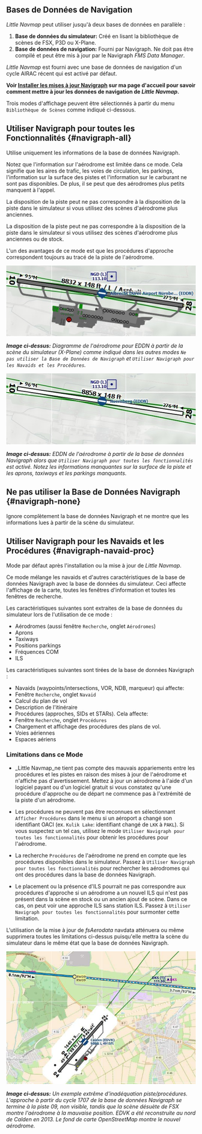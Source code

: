 ## Bases de Données de Navigation

_Little Navmap_ peut utiliser jusqu'à deux bases de données en parallèle :

1. **Base de données du simulateur:** Créé en lisant la bibliothèque de scènes de FSX, P3D ou X-Plane.
2. **Base de données de navigation:** Fourni par Navigraph. Ne doit pas être compilé et peut être mis à jour par le Navigraph _FMS Data Manager_.

_Little Navmap_ est fourni avec une base de données de navigation d'un cycle AIRAC récent qui est activé par défaut.

**Voir [Installer les mises à jour Navigraph](https://albar965.github.io/littlenavmap_navigraph.html) sur ma page d'accueil pour savoir comment mettre à jour les données de navigation de _Little Navmap_.**

Trois modes d'affichage peuvent être sélectionnés à partir du menu `Bibliothèque de Scènes` comme indiqué ci-dessous.

## Utiliser Navigraph pour toutes les Fonctionnalités {#navigraph-all}

Utilise uniquement les informations de la base de données Navigraph.

Notez que l'information sur l'aérodrome est limitée dans ce mode. Cela signifie que les aires de trafic, les voies de circulation, les parkings, l'information sur la surface des pistes et l'information sur le carburant ne sont pas disponibles. De plus, il se peut que des aérodromes plus petits manquent à l'appel.

La disposition de la piste peut ne pas correspondre à la disposition de la piste dans le simulateur si vous utilisez des scènes d'aérodrome plus anciennes.

La disposition de la piste peut ne pas correspondre à la disposition de la piste dans le simulateur si vous utilisez des scènes d'aérodrome plus anciennes ou de stock.

L'un des avantages de ce mode est que les procédures d'approche correspondent toujours au tracé de la piste de l'aérodrome.

![Airport from Simulator Scenery](../images/airport_simulator_scenery.jpg "Airport from Simulator Scenery")

_**Image ci-dessus:** Diagramme de l'aérodrome pour EDDN à partir de la scène du simulateur \(X-Plane\) comme indiqué dans les autres modes _`Ne pas utiliser la Base de Données de Navigraph`_ et _`Utiliser Navigraph pour les Navaids et les Procédures`_._

![Airport from Navdatabase](../images/airport_navigraph_only.jpg "Airport from Navdatabase")

_**Image ci-dessus:** EDDN de l'aérodrome à partir de la base de données Navigraph alors que _`Utiliser Navigraph pour toutes les fonctionnalités`_ est activé. Notez les informations manquantes sur la surface de la piste et les aprons, taxiways et les parkings manquants._

## Ne pas utiliser la Base de Données Navigraph {#navigraph-none}

Ignore complètement la base de données Navigraph et ne montre que les informations lues à partir de la scène du simulateur.

## Utiliser Navigraph pour les Navaids et les Procédures {#navigraph-navaid-proc}

Mode par défaut après l'installation ou la mise à jour de _Little Navmap_.

Ce mode mélange les navaids et d'autres caractéristiques de la base de données Navigraph avec la base de données du simulateur. Ceci affecte l'affichage de la carte, toutes les fenêtres d'information et toutes les fenêtres de recherche.

Les caractéristiques suivantes sont extraites de la base de données du simulateur lors de l'utilisation de ce mode :

* Aérodromes \(aussi fenêtre `Recherche`, onglet `Aérodromes`\)
* Aprons
* Taxiways
* Positions parkings
* Fréquences COM
* ILS

Les caractéristiques suivantes sont tirées de la base de données Navigraph :

* Navaids \(waypoints/intersections, VOR, NDB, marqueur\) qui affecte:
 * Fenêtre `Recherche`, onglet `Navaid`
 * Calcul du plan de vol
 * Description de l'itinéraire
* Procédures \(approches, SIDs et STARs\). Cela affecte:
 * Fenêtre `Recherche`, onglet `Procédures`
 * Chargement et affichage des procédures des plans de vol.
* Voies aériennes
* Espaces aériens

### Limitations dans ce Mode

* _Little Navmap_ne tient pas compte des mauvais appariements entre les procédures et les pistes en raison des mises à jour de l'aérodrome et n'affiche pas d'avertissement. Mettez à jour un aérodrome à l'aide d'un logiciel payant ou d'un logiciel gratuit si vous constatez qu'une procédure d'approche ou de départ ne commence pas à l'extrémité de la piste d'un aérodrome.
* Les procédures ne peuvent pas être reconnues en sélectionnant `Afficher Procédures` dans le menu si un aéroport a changé son identifiant OACI \(ex. `Kulik Lake`: identifiant changé de `LKK` à `PAKL`\). Si vous suspectez un tel cas, utilisez le mode `Utiliser Navigraph pour toutes les fonctionnalités` pour obtenir les procédures pour l'aérodrome.
* La recherche `Procédures` de l'aérodrome ne prend en compte que les procédures disponibles dans le simulateur. Passez à `Utiliser Navigraph pour toutes les fonctionnalités` pour rechercher les aérodromes qui ont des procédures dans la base de données Navigraph.

* Le placement ou la présence d'ILS pourrait ne pas correspondre aux procédures d'approche si un aérodrome a un nouvel ILS qui n'est pas présent dans la scène en stock ou un ancien ajout de scène. Dans ce cas, on peut voir une approche ILS sans station ILS. Passez à `Utiliser Navigraph pour toutes les fonctionnalités` pour surmonter cette limitation.

L'utilisation de la mise à jour de _fsAerodata_ navdata atténuera ou même supprimera toutes les limitations ci-dessus puisqu'elle mettra la scène du simulateur dans le même état que la base de données Navigraph.

![Approach Procedure Mismatch](../images/procedure_mismatch.jpg "Approach Procedure Mismatch")

_**Image ci-dessus:** Un exemple extrême d'inadéquation piste/procédures. L'approche à partir du cycle 1707 de la base de données Navigraph se termine à la piste 09, non visible, tandis que la scène désuète de FSX montre l'aérodrome à la mauvaise position. EDVK a été reconstruite au nord de Calden en 2013. Le fond de carte OpenStreetMap montre le nouvel aérodrome._ 

